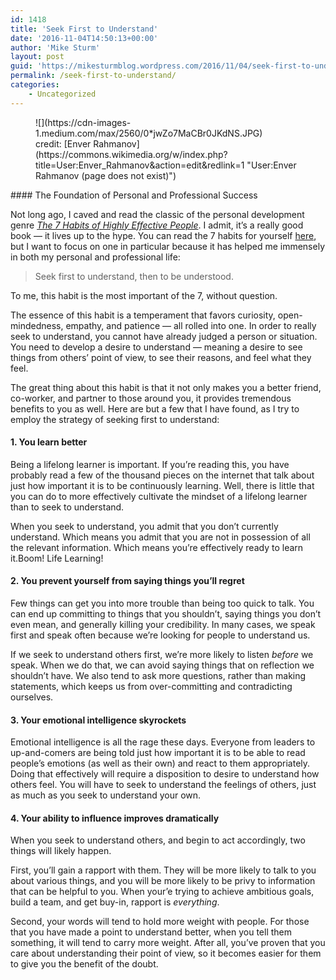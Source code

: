 ```yaml
---
id: 1418
title: 'Seek First to Understand'
date: '2016-11-04T14:50:13+00:00'
author: 'Mike Sturm'
layout: post
guid: 'https://mikesturmblog.wordpress.com/2016/11/04/seek-first-to-understand/'
permalink: /seek-first-to-understand/
categories:
    - Uncategorized
---
```


<figure class="wp-caption">![](https://cdn-images-1.medium.com/max/2560/0*jwZo7MaCBr0JKdNS.JPG)<figcaption class="wp-caption-text">credit: [Enver Rahmanov](https://commons.wikimedia.org/w/index.php?title=User:Enver_Rahmanov&action=edit&redlink=1 "User:Enver Rahmanov (page does not exist)")</figcaption></figure>#### The Foundation of Personal and Professional Success

Not long ago, I caved and read the classic of the personal development genre [*The 7 Habits of Highly Effective People*](https://www.stephencovey.com/7habits/7habits.php). I admit, it’s a really good book — it lives up to the hype. You can read the 7 habits for yourself [here](https://en.wikipedia.org/wiki/The_7_Habits_of_Highly_Effective_People), but I want to focus on one in particular because it has helped me immensely in both my personal and professional life:

> Seek first to understand, then to be understood.

To me, this habit is the most important of the 7, without question.

The essence of this habit is a temperament that favors curiosity, open-mindedness, empathy, and patience — all rolled into one. In order to really seek to understand, you cannot have already judged a person or situation. You need to develop a desire to understand — meaning a desire to see things from others’ point of view, to see their reasons, and feel what they feel.

The great thing about this habit is that it not only makes you a better friend, co-worker, and partner to those around you, it provides tremendous benefits to you as well. Here are but a few that I have found, as I try to employ the strategy of seeking first to understand:

#### 1. You learn better

Being a lifelong learner is important. If you’re reading this, you have probably read a few of the thousand pieces on the internet that talk about just how important it is to be continuously learning. Well, there is little that you can do to more effectively cultivate the mindset of a lifelong learner than to seek to understand.

When you seek to understand, you admit that you don’t currently understand. Which means you admit that you are not in possession of all the relevant information. Which means you’re effectively ready to learn it.Boom! Life Learning!

#### 2. You prevent yourself from saying things you’ll regret

Few things can get you into more trouble than being too quick to talk. You can end up committing to things that you shouldn’t, saying things you don’t even mean, and generally killing your credibility. In many cases, we speak first and speak often because we’re looking for people to understand us.

If we seek to understand others first, we’re more likely to listen *before* we speak. When we do that, we can avoid saying things that on reflection we shouldn’t have. We also tend to ask more questions, rather than making statements, which keeps us from over-committing and contradicting ourselves.

#### 3. Your emotional intelligence skyrockets

Emotional intelligence is all the rage these days. Everyone from leaders to up-and-comers are being told just how important it is to be able to read people’s emotions (as well as their own) and react to them appropriately. Doing that effectively will require a disposition to desire to understand how others feel. You will have to seek to understand the feelings of others, just as much as you seek to understand your own.

#### 4. Your ability to influence improves dramatically

When you seek to understand others, and begin to act accordingly, two things will likely happen.

First, you’ll gain a rapport with them. They will be more likely to talk to you about various things, and you will be more likely to be privy to information that can be helpful to you. When your’e trying to achieve ambitious goals, build a team, and get buy-in, rapport is *everything*.

Second, your words will tend to hold more weight with people. For those that you have made a point to understand better, when you tell them something, it will tend to carry more weight. After all, you’ve proven that you care about understanding their point of view, so it becomes easier for them to give you the benefit of the doubt.